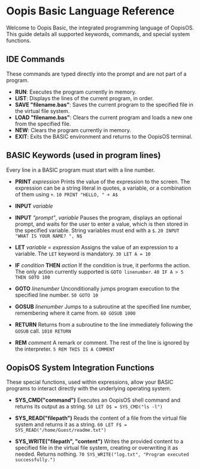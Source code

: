 # Oopis Basic Language Reference

Welcome to Oopis Basic, the integrated programming language of OopisOS. This guide details all supported keywords, commands, and special system functions.

## IDE Commands

These commands are typed directly into the prompt and are not part of a program.

-   **RUN**: Executes the program currently in memory.
-   **LIST**: Displays the lines of the current program, in order.
-   **SAVE "filename.bas"**: Saves the current program to the specified file in the virtual file system.
-   **LOAD "filename.bas"**: Clears the current program and loads a new one from the specified file.
-   **NEW**: Clears the program currently in memory.
-   **EXIT**: Exits the BASIC environment and returns to the OopisOS terminal.

## BASIC Keywords (used in program lines)

Every line in a BASIC program must start with a line number.

-   **PRINT** _expression_
    Prints the value of the expression to the screen. The expression can be a string literal in quotes, a variable, or a combination of them using `+`.
    `10 PRINT "HELLO, " + A$`

-   **INPUT** _variable_
-   **INPUT** _"prompt"_, _variable_
    Pauses the program, displays an optional prompt, and waits for the user to enter a value, which is then stored in the specified variable. String variables must end with a `$`.
    `20 INPUT "WHAT IS YOUR NAME? ", N$`

-   **LET** _variable_ = _expression_
    Assigns the value of an expression to a variable. The `LET` keyword is mandatory.
    `30 LET A = 10`

-   **IF** _condition_ **THEN** _action_
    If the condition is true, it performs the action. The only action currently supported is `GOTO linenumber`.
    `40 IF A > 5 THEN GOTO 100`

-   **GOTO** _linenumber_
    Unconditionally jumps program execution to the specified line number.
    `50 GOTO 10`

-   **GOSUB** _linenumber_
    Jumps to a subroutine at the specified line number, remembering where it came from.
    `60 GOSUB 1000`

-   **RETURN**
    Returns from a subroutine to the line immediately following the `GOSUB` call.
    `1010 RETURN`

-   **REM** _comment_
    A remark or comment. The rest of the line is ignored by the interpreter.
    `5 REM THIS IS A COMMENT`

## OopisOS System Integration Functions

These special functions, used within expressions, allow your BASIC programs to interact directly with the underlying operating system.

-   **SYS_CMD("command")**
    Executes an OopisOS shell command and returns its output as a string.
    `50 LET D$ = SYS_CMD("ls -l")`

-   **SYS_READ("filepath")**
    Reads the content of a file from the virtual file system and returns it as a string.
    `60 LET F$ = SYS_READ("/home/Guest/readme.txt")`

-   **SYS_WRITE("filepath", "content")**
    Writes the provided content to a specified file in the virtual file system, creating or overwriting it as needed. Returns nothing.
    `70 SYS_WRITE("log.txt", "Program executed successfully.")`